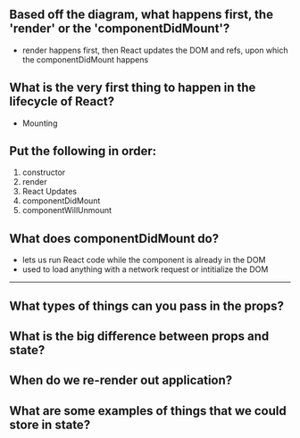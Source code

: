 ## Based off the diagram, what happens first, the 'render' or the 'componentDidMount'?
- render happens first, then React updates the DOM and refs, upon which the componentDidMount happens

## What is the very first thing to happen in the lifecycle of React?
- Mounting

## Put the following in order:
1. constructor
2. render
3. React Updates
4. componentDidMount
5. componentWillUnmount

## What does componentDidMount do?
- lets us run React code while the component is already in the DOM
- used to load anything with a network request or intitialize the DOM

---------------------------------------

## What types of things can you pass in the props?

## What is the big difference between props and state?

## When do we re-render out application?

## What are some examples of things that we could store in state?
